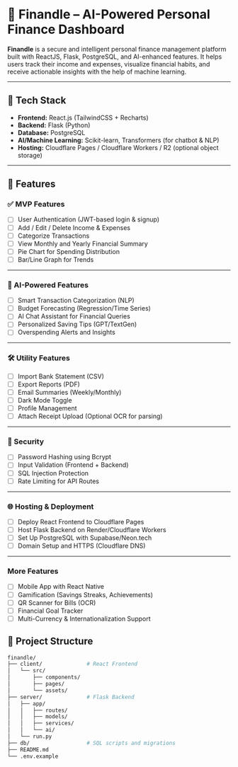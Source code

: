 # 💸 Finandle – AI-Powered Personal Finance Dashboard

**Finandle** is a secure and intelligent personal finance management platform built with ReactJS, Flask, PostgreSQL, and AI-enhanced features. It helps users track their income and expenses, visualize financial habits, and receive actionable insights with the help of machine learning.

---

## 🚀 Tech Stack

- **Frontend:** React.js (TailwindCSS + Recharts)
- **Backend:** Flask (Python)
- **Database:** PostgreSQL
- **AI/Machine Learning:** Scikit-learn, Transformers (for chatbot & NLP)
- **Hosting:** Cloudflare Pages / Cloudflare Workers / R2 (optional object storage)

---

## 🎯 Features

### ✅ MVP Features
- [ ] User Authentication (JWT-based login & signup)
- [ ] Add / Edit / Delete Income & Expenses
- [ ] Categorize Transactions
- [ ] View Monthly and Yearly Financial Summary
- [ ] Pie Chart for Spending Distribution
- [ ] Bar/Line Graph for Trends

---

### 🤖 AI-Powered Features
- [ ] Smart Transaction Categorization (NLP)
- [ ] Budget Forecasting (Regression/Time Series)
- [ ] AI Chat Assistant for Financial Queries
- [ ] Personalized Saving Tips (GPT/TextGen)
- [ ] Overspending Alerts and Insights

---

### 🛠️ Utility Features
- [ ] Import Bank Statement (CSV)
- [ ] Export Reports (PDF)
- [ ] Email Summaries (Weekly/Monthly)
- [ ] Dark Mode Toggle
- [ ] Profile Management
- [ ] Attach Receipt Upload (Optional OCR for parsing)

---

### 🔐 Security
- [ ] Password Hashing using Bcrypt
- [ ] Input Validation (Frontend + Backend)
- [ ] SQL Injection Protection
- [ ] Rate Limiting for API Routes

---

### 🌐 Hosting & Deployment
- [ ] Deploy React Frontend to Cloudflare Pages
- [ ] Host Flask Backend on Render/Cloudflare Workers
- [ ] Set Up PostgreSQL with Supabase/Neon.tech
- [ ] Domain Setup and HTTPS (Cloudflare DNS)

---

### More Features
- [ ] Mobile App with React Native
- [ ] Gamification (Savings Streaks, Achievements)
- [ ] QR Scanner for Bills (OCR)
- [ ] Financial Goal Tracker
- [ ] Multi-Currency & Internationalization Support

## 📁 Project Structure

```bash
finandle/
├── client/              # React Frontend
│   └── src/
│       ├── components/
│       ├── pages/
│       └── assets/
├── server/              # Flask Backend
│   ├── app/
│   │   ├── routes/
│   │   ├── models/
│   │   ├── services/
│   │   └── ai/
│   └── run.py
├── db/                  # SQL scripts and migrations
├── README.md
└── .env.example
